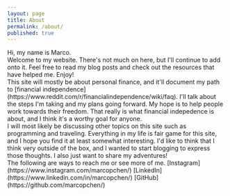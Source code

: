 ```yaml
---
layout: page
title: About
permalink: /about/
published: true
---
```

<div class="about">
  <p>
    Hi, my name is Marco. 
    <br>
    Welcome to my website. There's not much on here, but I'll continue to add onto it. Feel free to read my blog posts and check out the resources that have helped me. Enjoy!
    <br>
    This site will mostly be about personal finance, and it'll document my path to [financial independence](https://www.reddit.com/r/financialindependence/wiki/faq). I'll talk about the steps I'm taking and my plans going forward. My hope is to help people work towards their freedom. That really is what financial indepedence is about, and I think it's a worthy goal for anyone.
    <br>
    I will most likely be discussing other topics on this site such as programming and traveling. Everything in my life is fair game for this site, and I hope you find it at least somewhat interesting. I'd like to think that I think very outside of the box, and I wanted to start blogging to express those thoughts. I also just want to share my adventures!
    <br>
    The following are ways to reach me or see more of me.
    [Instagram](https://www.instagram.com/marcopchen/)
    [LinkedIn](https://www.linkedin.com/in/marcopchen/)
    [GitHub](https://github.com/marcopchen/)
  </p>
</div>
